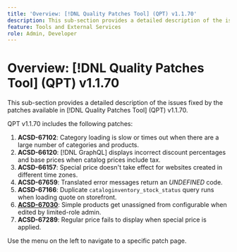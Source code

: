 ```yaml
---
title: 'Overview: [!DNL Quality Patches Tool] (QPT) v1.1.70'
description: This sub-section provides a detailed description of the issues fixed by the patches available in [!DNL Quality Patches Tool] (QPT) v1.1.70.
feature: Tools and External Services
role: Admin, Developer
---
```

# Overview: [!DNL Quality Patches Tool] (QPT) v1.1.70

This sub-section provides a detailed description of the issues fixed by the patches available in [!DNL Quality Patches Tool] (QPT) v1.1.70.

QPT v1.1.70 includes the following patches:
1. **ACSD-67102**: Category loading is slow or times out when there are a large number of categories and products.
1. **ACSD-66120**: [!DNL GraphQL] displays incorrect discount percentages and base prices when catalog prices include tax.
1. **ACSD-66157**: Special price doesn't take effect for websites created in different time zones.
1. **ACSD-67659**: Translated error messages return an *UNDEFINED* code.
1. **ACSD-67166**: Duplicate `cataloginventory_stock_status` query runs when loading quote on storefront.
1. **[ACSD-67030](/help/tools/quality-patches-tool/patches-available-in-qpt/v1-1-70/acsd-67030.md)**: Simple products get unassigned from configurable when edited by limited-role admin.
1. **ACSD-67289**: Regular price fails to display when special price is applied.

Use the menu on the left to navigate to a specific patch page.
